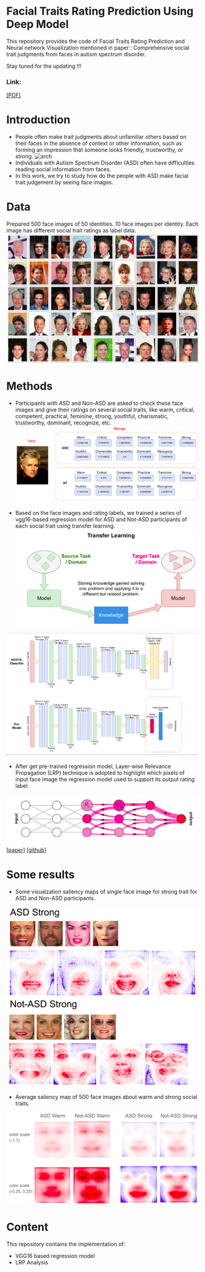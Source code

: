 # Facial Traits Rating Prediction Using Deep Model

This repository provides the code of Facial Traits Rating Prediction and Neural network Visualization mentioned in paper : Comprehensive social trait judgments from faces in autism spectrum disorder.

Stay tuned for the updating !!!

### Link: 
[[PDF]](https://europepmc.org/article/ppr/ppr537217)

# Introduction
* People often make trait judgments about unfamiliar others based on their faces in the absence of context or other information, such as forming an impression that someone looks friendly, trustworthy, or strong.
![arch](fig/example.png)
* Individuals with Autism Spectrum Disorder (ASD) often have difficulties reading social information from faces.
* In this work, we try to study how do the people with ASD make facial trait judgement by seeing face images.

# Data
Prepared 500 face images of 50 identities. 10 face images per identity.
Each image has different social trait ratings as label data.
![arch](fig/face.png)

# Methods
* Participants with ASD and Non-ASD are asked to check these face images and give their ratings on several social traits, like warm, critical, competent, practical, feminine, strong, youthful, charismatic, trustworthy, dominant, recognize, etc.
![arch](fig/data.png)

* Based on the face images and rating labels, we trained a series of vgg16-based regression model for ASD and Not-ASD participants of each social trait using transfer learning.
![arch](fig/transfer.png)

![arch](fig/model.png)

* After get pre-trained regression model, Layer-wise Relevance Propagation (LRP) technique is adopted to highlight which pixels of input face image the regression model used to support its output rating label.

![arch](fig/lrp.png)

[[paper]](https://arxiv.org/abs/1808.04260)
[[github]](https://github.com/albermax/innvestigate)

# Some results
* Some visualzation saliency maps of single face image for strong trait for ASD and Non-ASD participants.
  
![arch](fig/strong.png)

* Average saliency map of 500 face images about warm and strong social traits.
  
![arch](fig/lrp_result.png)


# Content
This repository contains the implementation of:
* VGG16 based regression model 
* LRP Analysis

